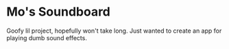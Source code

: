 # Mo's Soundboard

Goofy lil project, hopefully won't take long.
Just wanted to create an app for playing dumb sound effects.